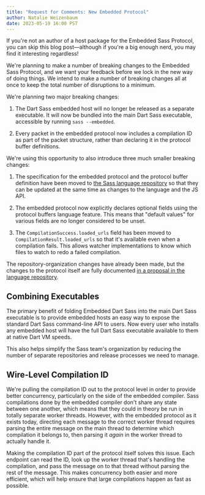 ```yaml
---
title: "Request for Comments: New Embedded Protocol"
author: Natalie Weizenbaum
date: 2023-05-19 16:00 PST
---
```


If you're not an author of a host package for the Embedded Sass Protocol, you
can skip this blog post—although if you're a big enough nerd, you may find it
interesting regardless!

We're planning to make a number of breaking changes to the Embedded Sass
Protocol, and we want your feedback before we lock in the new way of doing
things. We intend to make a number of breaking changes all at once to keep the
total number of disruptions to a minimum.

We're planning two major breaking changes:

1. The Dart Sass embedded host will no longer be released as a separate
   executable. It will now be bundled into the main Dart Sass executable,
   accessible by running `sass --embedded`.

2. Every packet in the embedded protocol now includes a compilation ID as part
   of the packet structure, rather than declaring it in the protocol buffer
   definitions.

We're using this opportunity to also introduce three much smaller breaking
changes:

1. The specification for the embedded protocol and the protocol buffer
   definition have been moved to [the Sass language repository] so that they can
   be updated at the same time as changes to the language and the JS API.

   [the Sass language repository]: https://github.com/sass/sass/blob/main/spec/embedded-protocol.md

2. The embedded protocol now explicitly declares optional fields using the
   protocol buffers language feature. This means that "default values" for
   various fields are no longer considered to be unset.

3. The `CompilationSuccess.loaded_urls` field has been moved to
   `CompilationResult.loaded_urls` so that it's available even when a
   compilation fails. This allows watcher implementations to know which files to
   watch to redo a failed compilation.

The repository-organization changes have already been made, but the changes to
the protocol itself are fully documented [in a proposal in the language
repository].

[in a proposal in the language repository]: https://github.com/sass/sass/blob/main/proposal/embedded-protocol-2.md

## Combining Executables

The primary benefit of folding Embedded Dart Sass into the main Dart Sass
executable is to provide embedded hosts an easy way to expose the standard Dart
Sass command-line API to users. Now every user who installs any embedded host
will have the full Dart Sass executable available to them at native Dart VM
speeds.

This also helps simplify the Sass team's organization by reducing the number of
separate repositories and release processes we need to manage.

## Wire-Level Compilation ID

We're pulling the compilation ID out to the protocol level in order to provide
better concurrency, particularly on the side of the embedded compiler. Sass
compilations done by the embedded compiler don't share any state between one
another, which means that they could in theory be run in totally separate worker
threads. However, with the embedded protocol as it exists today, directing each
message to the correct worker thread requires parsing the entire message on the
main thread to determine which compilation it belongs to, then parsing it
_again_ in the worker thread to actually handle it.

Making the compilation ID part of the protocol itself solves this issue. Each
endpoint can read the ID, look up the worker thread that's handling the
compilation, and pass the message on to that thread without parsing the rest of
the message. This makes concurrency both easier and more efficient, which will
help ensure that large compilations happen as fast as possible.
